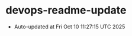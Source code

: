 # devops-readme-update
<!--START_SECTION:activity-->
- Auto-updated at Fri Oct 10 11:27:15 UTC 2025
<!--END_SECTION:activity-->
